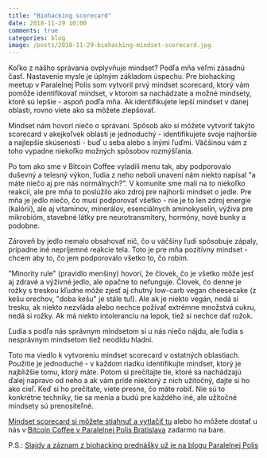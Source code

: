 ```yaml
---
title: "Biohacking scorecard"
date: 2018-11-29 10:00
comments: true
categories: blog
image: /posts/2018-11-29-biohacking-mindset-scorecard.jpg
---
```


Koľko z nášho správania ovplyvňuje mindset? Podľa mňa veľmi zásadnú
časť. Nastavenie mysle je úplným základom úspechu. Pre biohacking meetup
v Paralelnej Polis som vytvoril prvý mindset scorecard, ktorý vám pomôže
identifikovať mindset, v ktorom sa nachádzate a možné mindsety, ktoré sú
lepšie - aspoň podľa mňa. Ak identifikujete lepší mindset v danej
oblasti, rovno viete ako sa môžete zlepšovať.

<!--more-->

Mindset nám hovorí niečo o správaní. Spôsob ako si môžete vytvoriť
takýto scorecard v akejkoľvek oblasti je jednoduchý - identifikujete
svoje najhoršie a najlepšie skúsenosti - buď u seba alebo s inými ľuďmi.
Väčšinou vám z toho vypadne niekoľko možných spôsobov rozmýšľania.

Po tom ako sme v Bitcoin Coffee vyladili menu tak, aby podporovalo
duševný a telesný výkon, ľudia z neho neboli unavení nám niekto napísal
"a máte niečo aj pre nás normálnych?". V komunite sme mali na to
niekoľko reakcií, ale pre mňa to poslúžilo ako zdroj pre najhorší
mindset o jedle. Pre mňa je jedlo niečo, čo musí podporovať všetko - nie
je to len zdroj energie (kalórií), ale aj vitamínov, minerálov,
esenciálnych aminokyselín, výživa pre mikrobióm, stavebné látky pre
neurotransmitery, hormóny, nové bunky a podobne.

Zároveň by jedlo nemalo obsahovať nič, čo u väčšiny ľudí spôsobuje
zápaly, prípadne iné nepríjemné reakcie tela. Toto je pre mňa pozitívny
mindset - chcem aby to, čo jem podporovalo všetko to, čo robím.

"Minority rule" (pravidlo menšiny) hovorí, že človek, čo je všetko môže
jesť aj zdravé a výživné jedlo, ale opačne to nefunguje. Človek, čo
denne je rožky s treskou kľudne môže zjesť aj chutný low-carb vegan
cheesecake (z kešu orechov, "doba kešu" je stále tu!). Ale ak je niekto
vegán, nedá si tresku, ak niekto nezvláda alebo nechce požívať extrémne
množstvá cukru, nedá si rožky. Ak má niekto intoleranciu na lepok, tiež
si nechce dať rožok.

Ľudia s podľa nás správnym mindsetom si u nás niečo nájdu, ale ľudia s
nesprávnym mindsetom tiež neodídu hladní.

Toto ma viedlo k vytvoreniu mindset scorecard v ostatných oblastiach.
Použitie je jednoduché - v každom riadku identifikujte mindset, ktorý je
najbližšie tomu, ktorý máte. Potom si prečítajte tie, ktoré sa
nachádzajú ďalej napravo od neho a ak vám príde niektorý z nich
užitočný, dajte si ho ako cieľ. Keď si ho prečítate, viete presne, čo
máte robiť. Nie sú to konkrétne techniky, tie sa menia a budú pre
každého iné, ale užitočné mindsety sú prenositeľné.

[Mindset scorecard si môžete stiahnuť a vytlačiť
tu](https://juraj.bednar.io/assets/biohacking-bratislava/biohacking-mindset-scorecard.pdf)
alebo ho môžete dostať u nás v [Bitcoin Coffee v Paralelnej Polis
Bratislava](https://paralelnapolis.sk/) zadarmo na bare.

P.S.: [Slajdy a záznam z biohacking prednášky už je na blogu Paralelnej
Polis](https://paralelnapolis.sk/uvod-do-biohackingu/)
